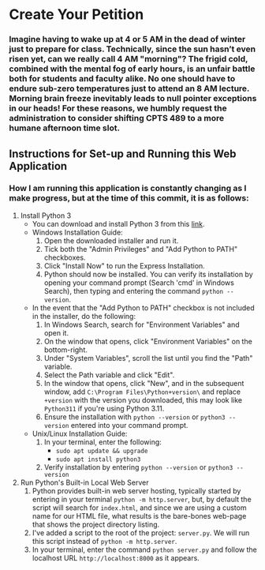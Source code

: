 # Create Your Petition
### Imagine having to wake up at 4 or 5 AM in the dead of winter just to prepare for class. Technically, since the sun hasn’t even risen yet, can we really call 4 AM "morning"? The frigid cold, combined with the mental fog of early hours, is an unfair battle both for students and faculty alike. No one should have to endure sub-zero temperatures just to attend an 8 AM lecture. Morning brain freeze inevitably leads to null pointer exceptions in our heads! For these reasons, we humbly request the administration to consider shifting CPTS 489 to a more humane afternoon time slot.
## Instructions for Set-up and Running this Web Application
### How I am running this application is constantly changing as I make progress, but at the time of this commit, it is as follows:
1. Install Python 3
    - You can download and install Python 3 from this [link](https://www.python.org/downloads/source/).
    - Windows Installation Guide:
        1. Open the downloaded installer and run it.
        2. Tick both the "Admin Privileges" and "Add Python to PATH" checkboxes.
        3. Click "Install Now" to run the Express Installation.
        4. Python should now be installed. You can verify its installation by opening your command prompt (Search 'cmd' in Windows Search), then typing and entering the command `python --version`.
    - In the event that the "Add Python to PATH" checkbox is not included in the installer, do the following:
        1. In Windows Search, search for "Environment Variables" and open it.
        2. On the window that opens, click "Environment Variables" on the bottom-right.
        3. Under "System Variables", scroll the list until you find the "Path" variable.
        4. Select the Path variable and click "Edit".
        5. In the window that opens, click "New", and in the subsequent window, add `C:\Program Files\Python+version\` and replace `+version` with the version you downloaded, this may look like `Python311` if you're using Python 3.11.
        6. Ensure the installation with `python --version` or `python3 --version` entered into your command prompt.
    - Unix/Linux Installation Guide:
        1. In your terminal, enter the following:
            - `sudo apt update && upgrade`
            - `sudo apt install python3`
        2. Verify installation by entering `python --version` or `python3 --version`
2. Run Python's Built-in Local Web Server
    1. Python provides built-in web server hosting, typically started by entering in your terminal `python -m http.server`, but, by default the script will search for `index.html`, and since we are using a custom name for our HTML file, what results is the bare-bones web-page that shows the project directory listing.
    2. I've added a script to the root of the project: `server.py`. We will run this script instead of `python -m http.server`.
    3. In your terminal, enter the command `python server.py` and follow the localhost URL `http://localhost:8000` as it appears.